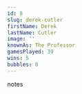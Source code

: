 ```yaml
---
id: 8
slug: derek-cutler
firstName: Derek
lastName: Cutler
image: ''
knownAs: The Professor
gamesPlayed: 39
wins: 5
bubbles: 0
---
```


notes
